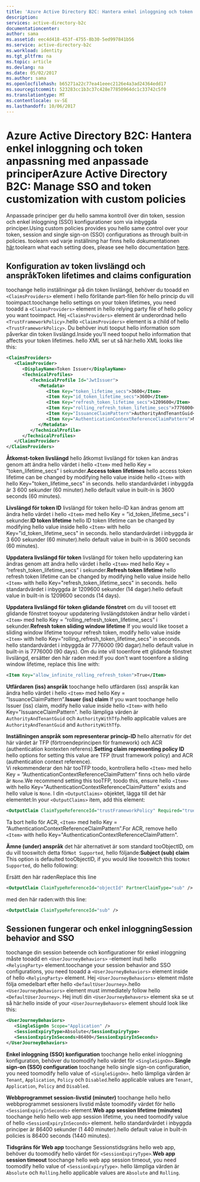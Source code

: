 ```yaml
---
title: 'Azure Active Directory B2C: Hantera enkel inloggning och token anpassning med anpassade principer | Microsoft Docs'
description: 
services: active-directory-b2c
documentationcenter: 
author: sama
ms.assetid: eec4d418-453f-4755-8b30-5ed997841b56
ms.service: active-directory-b2c
ms.workload: identity
ms.tgt_pltfrm: na
ms.topic: article
ms.devlang: na
ms.date: 05/02/2017
ms.author: sama
ms.openlocfilehash: b65271a22c77ea41eeec2126e4a3ad24364edd17
ms.sourcegitcommit: 523283cc1b3c37c428e77850964dc1c33742c5f0
ms.translationtype: MT
ms.contentlocale: sv-SE
ms.lasthandoff: 10/06/2017
---
```

# <a name="azure-active-directory-b2c-manage-sso-and-token-customization-with-custom-policies"></a><span data-ttu-id="c94f6-102">Azure Active Directory B2C: Hantera enkel inloggning och token anpassning med anpassade principer</span><span class="sxs-lookup"><span data-stu-id="c94f6-102">Azure Active Directory B2C: Manage SSO and token customization with custom policies</span></span>
<span data-ttu-id="c94f6-103">Anpassade principer ger du hello samma kontroll över din token, session och enkel inloggning (SSO) konfigurationer som via inbyggda principer.</span><span class="sxs-lookup"><span data-stu-id="c94f6-103">Using custom policies provides you hello same control over your token, session and single sign-on (SSO) configurations as through built-in policies.</span></span>  <span data-ttu-id="c94f6-104">toolearn vad varje inställning har finns hello dokumentationen [här](#active-directory-b2c-token-session-sso).</span><span class="sxs-lookup"><span data-stu-id="c94f6-104">toolearn what each setting does, please see hello documentation [here](#active-directory-b2c-token-session-sso).</span></span>

## <a name="token-lifetimes-and-claims-configuration"></a><span data-ttu-id="c94f6-105">Konfiguration av token livslängd och anspråk</span><span class="sxs-lookup"><span data-stu-id="c94f6-105">Token lifetimes and claims configuration</span></span>
<span data-ttu-id="c94f6-106">toochange hello inställningar på din token livslängd, behöver du tooadd en `<ClaimsProviders>` element i hello förlitande part-filen för hello princip du vill tooimpact.</span><span class="sxs-lookup"><span data-stu-id="c94f6-106">toochange hello settings on your token lifetimes, you need tooadd a `<ClaimsProviders>` element in hello relying party file of hello policy you want tooimpact.</span></span>  <span data-ttu-id="c94f6-107">Hej `<ClaimsProviders>` element är underordnad hello `<TrustFrameworkPolicy>`.</span><span class="sxs-lookup"><span data-stu-id="c94f6-107">hello `<ClaimsProviders>` element is a child of hello `<TrustFrameworkPolicy>`.</span></span>  <span data-ttu-id="c94f6-108">Du behöver inuti tooput hello information som påverkar din token livslängd.</span><span class="sxs-lookup"><span data-stu-id="c94f6-108">Inside you'll need tooput hello information that affects your token lifetimes.</span></span>  <span data-ttu-id="c94f6-109">hello XML ser ut så här:</span><span class="sxs-lookup"><span data-stu-id="c94f6-109">hello XML looks like this:</span></span>

```XML
<ClaimsProviders>
   <ClaimsProvider>
      <DisplayName>Token Issuer</DisplayName>
      <TechnicalProfiles>
         <TechnicalProfile Id="JwtIssuer">
            <Metadata>
               <Item Key="token_lifetime_secs">3600</Item>
               <Item Key="id_token_lifetime_secs">3600</Item>
               <Item Key="refresh_token_lifetime_secs">1209600</Item>
               <Item Key="rolling_refresh_token_lifetime_secs">7776000</Item>
               <Item Key="IssuanceClaimPattern">AuthorityAndTenantGuid</Item>
               <Item Key="AuthenticationContextReferenceClaimPattern">None</Item>
            </Metadata>
         </TechnicalProfile>
      </TechnicalProfiles>
   </ClaimsProvider>
</ClaimsProviders>
```

<span data-ttu-id="c94f6-110">**Åtkomst-token livslängd** hello åtkomst livslängd för token kan ändras genom att ändra hello värdet i hello `<Item>` med hello Key = ”token_lifetime_secs” i sekunder.</span><span class="sxs-lookup"><span data-stu-id="c94f6-110">**Access token lifetimes** hello access token lifetime can be changed by modifying hello value inside hello `<Item>` with hello Key="token_lifetime_secs" in seconds.</span></span>  <span data-ttu-id="c94f6-111">hello standardvärdet i inbyggda är 3 600 sekunder (60 minuter).</span><span class="sxs-lookup"><span data-stu-id="c94f6-111">hello default value in built-in is 3600 seconds (60 minutes).</span></span>

<span data-ttu-id="c94f6-112">**Livslängd för token ID** livslängd för token hello-ID kan ändras genom att ändra hello värdet i hello `<Item>` med hello Key = ”id_token_lifetime_secs” i sekunder.</span><span class="sxs-lookup"><span data-stu-id="c94f6-112">**ID token lifetime** hello ID token lifetime can be changed by modifying hello value inside hello `<Item>` with hello Key="id_token_lifetime_secs" in seconds.</span></span>  <span data-ttu-id="c94f6-113">hello standardvärdet i inbyggda är 3 600 sekunder (60 minuter).</span><span class="sxs-lookup"><span data-stu-id="c94f6-113">hello default value in built-in is 3600 seconds (60 minutes).</span></span>

<span data-ttu-id="c94f6-114">**Uppdatera livslängd för token** livslängd för token hello uppdatering kan ändras genom att ändra hello värdet i hello `<Item>` med hello Key = ”refresh_token_lifetime_secs” i sekunder.</span><span class="sxs-lookup"><span data-stu-id="c94f6-114">**Refresh token lifetime** hello refresh token lifetime can be changed by modifying hello value inside hello `<Item>` with hello Key="refresh_token_lifetime_secs" in seconds.</span></span>  <span data-ttu-id="c94f6-115">hello standardvärdet i inbyggda är 1209600 sekunder (14 dagar).</span><span class="sxs-lookup"><span data-stu-id="c94f6-115">hello default value in built-in is 1209600 seconds (14 days).</span></span>

<span data-ttu-id="c94f6-116">**Uppdatera livslängd för token glidande fönstret** om du vill tooset ett glidande fönstret tooyour uppdatering livslängdstoken ändrar hello värdet i `<Item>` med hello Key = ”rolling_refresh_token_lifetime_secs” i sekunder.</span><span class="sxs-lookup"><span data-stu-id="c94f6-116">**Refresh token sliding window lifetime** If you would like tooset a sliding window lifetime tooyour refresh token, modify hello value inside `<Item>` with hello Key="rolling_refresh_token_lifetime_secs" in seconds.</span></span>  <span data-ttu-id="c94f6-117">hello standardvärdet i inbyggda är 7776000 (90 dagar).</span><span class="sxs-lookup"><span data-stu-id="c94f6-117">hello default value in built-in is 7776000 (90 days).</span></span>  <span data-ttu-id="c94f6-118">Om du inte vill tooenfore ett glidande fönstret livslängd, ersätter den här raden med:</span><span class="sxs-lookup"><span data-stu-id="c94f6-118">If you don't want tooenfore a sliding window lifetime, replace this line with:</span></span>
```XML
<Item Key="allow_infinite_rolling_refresh_token">True</Item>
```

<span data-ttu-id="c94f6-119">**Utfärdaren (iss) anspråk** toochange hello utfärdaren (iss) anspråk kan ändra hello värdet i hello `<Item>` med hello Key = ”IssuanceClaimPattern”.</span><span class="sxs-lookup"><span data-stu-id="c94f6-119">**Issuer (iss) claim** If you want toochange hello Issuer (iss) claim, modify hello value inside hello `<Item>` with hello Key="IssuanceClaimPattern".</span></span>  <span data-ttu-id="c94f6-120">hello lämpliga värden är `AuthorityAndTenantGuid` och `AuthorityWithTfp`.</span><span class="sxs-lookup"><span data-stu-id="c94f6-120">hello applicable values are `AuthorityAndTenantGuid` and `AuthorityWithTfp`.</span></span>

<span data-ttu-id="c94f6-121">**Inställningen anspråk som representerar princip-ID** hello alternativ för det här värdet är TFP (förtroendeprincipen för framework) och ACR (authentication kontexten referens).</span><span class="sxs-lookup"><span data-stu-id="c94f6-121">**Setting claim representing policy ID** hello options for setting this value are TFP (trust framework policy) and ACR (authentication context reference).</span></span>  
<span data-ttu-id="c94f6-122">Vi rekommenderar den här tooTFP toodo, kontrollera hello `<Item>` med hello Key = ”AuthenticationContextReferenceClaimPattern” finns och hello värde är `None`.</span><span class="sxs-lookup"><span data-stu-id="c94f6-122">We recommend setting this tooTFP, toodo this, ensure hello `<Item>` with hello Key="AuthenticationContextReferenceClaimPattern" exists and hello value is `None`.</span></span>
<span data-ttu-id="c94f6-123">I din `<OutputClaims>` objektet, lägga till det här elementet:</span><span class="sxs-lookup"><span data-stu-id="c94f6-123">In your `<OutputClaims>` item, add this element:</span></span>
```XML
<OutputClaim ClaimTypeReferenceId="trustFrameworkPolicy" Required="true" DefaultValue="{policy}" />
```
<span data-ttu-id="c94f6-124">Ta bort hello för ACR, `<Item>` med hello Key = ”AuthenticationContextReferenceClaimPattern”.</span><span class="sxs-lookup"><span data-stu-id="c94f6-124">For ACR, remove hello `<Item>` with hello Key="AuthenticationContextReferenceClaimPattern".</span></span>

<span data-ttu-id="c94f6-125">**Ämne (under) anspråk** det här alternativet är som standard tooObjectID, om du vill tooswitch detta för`Not Supported`, hello följande:</span><span class="sxs-lookup"><span data-stu-id="c94f6-125">**Subject (sub) claim** This option is defaulted tooObjectID, if you would like tooswitch this too`Not Supported`, do hello following:</span></span>

<span data-ttu-id="c94f6-126">Ersätt den här raden</span><span class="sxs-lookup"><span data-stu-id="c94f6-126">Replace this line</span></span> 
```XML
<OutputClaim ClaimTypeReferenceId="objectId" PartnerClaimType="sub" />
```
<span data-ttu-id="c94f6-127">med den här raden:</span><span class="sxs-lookup"><span data-stu-id="c94f6-127">with this line:</span></span>
```XML
<OutputClaim ClaimTypeReferenceId="sub" />
```

## <a name="session-behavior-and-sso"></a><span data-ttu-id="c94f6-128">Sessionen fungerar och enkel inloggning</span><span class="sxs-lookup"><span data-stu-id="c94f6-128">Session behavior and SSO</span></span>
<span data-ttu-id="c94f6-129">toochange din session beteende och konfigurationer för enkel inloggning måste tooadd en `<UserJourneyBehaviors>` -element inuti hello `<RelyingParty>` element.</span><span class="sxs-lookup"><span data-stu-id="c94f6-129">toochange your session behavior and SSO configurations, you need tooadd a `<UserJourneyBehaviors>` element inside of hello `<RelyingParty>` element.</span></span>  <span data-ttu-id="c94f6-130">Hej `<UserJourneyBehaviors>` element måste följa omedelbart efter hello `<DefaultUserJourney>`.</span><span class="sxs-lookup"><span data-stu-id="c94f6-130">hello `<UserJourneyBehaviors>` element must immediately follow hello `<DefaultUserJourney>`.</span></span>  <span data-ttu-id="c94f6-131">Hej inuti din `<UserJourneyBehavors>` element ska se ut så här:</span><span class="sxs-lookup"><span data-stu-id="c94f6-131">hello inside of your `<UserJourneyBehavors>` element should look like this:</span></span>

```XML
<UserJourneyBehaviors>
   <SingleSignOn Scope="Application" />
   <SessionExpiryType>Absolute</SessionExpiryType>
   <SessionExpiryInSeconds>86400</SessionExpiryInSeconds>
</UserJourneyBehaviors>
```
<span data-ttu-id="c94f6-132">**Enkel inloggning (SSO) konfiguration** toochange hello enkel inloggning konfiguration, behöver du toomodify hello värdet för `<SingleSignOn>`.</span><span class="sxs-lookup"><span data-stu-id="c94f6-132">**Single sign-on (SSO) configuration** toochange hello single sign-on configuration, you need toomodify hello value of `<SingleSignOn>`.</span></span>  <span data-ttu-id="c94f6-133">hello lämpliga värden är `Tenant`, `Application`, `Policy` och `Disabled`.</span><span class="sxs-lookup"><span data-stu-id="c94f6-133">hello applicable values are `Tenant`, `Application`, `Policy` and `Disabled`.</span></span> 

<span data-ttu-id="c94f6-134">**Webbprogrammet session-livstid (minuter)** toochange hello hello webbprogrammet sessioners livstid måste toomodify värdet för hello `<SessionExpiryInSeconds>` element.</span><span class="sxs-lookup"><span data-stu-id="c94f6-134">**Web app session lifetime (minutes)** toochange hello hello web app session lifetime, you need toomodify value of hello `<SessionExpiryInSeconds>` element.</span></span>  <span data-ttu-id="c94f6-135">hello standardvärdet i inbyggda principer är 86400 sekunder (1 440 minuter).</span><span class="sxs-lookup"><span data-stu-id="c94f6-135">hello default value in built-in policies is 86400 seconds (1440 minutes).</span></span>

<span data-ttu-id="c94f6-136">**Tidsgräns för Web app** toochange Sessionstidsgräns hello web app, behöver du toomodify hello värdet för `<SessionExpiryType>`.</span><span class="sxs-lookup"><span data-stu-id="c94f6-136">**Web app session timeout** toochange hello web app session timeout, you need toomodify hello value of `<SessionExpiryType>`.</span></span>  <span data-ttu-id="c94f6-137">hello lämpliga värden är `Absolute` och `Rolling`.</span><span class="sxs-lookup"><span data-stu-id="c94f6-137">hello applicable values are `Absolute` and `Rolling`.</span></span>
